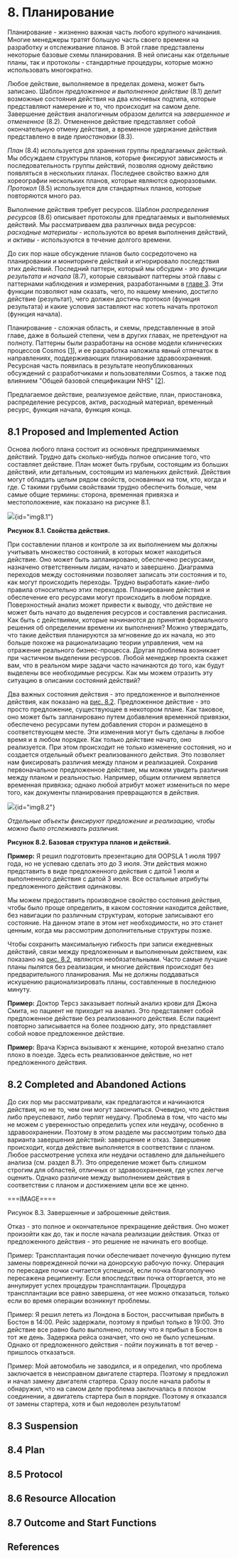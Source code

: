 # 8. Планирование

<secondary-label ref="wip"/>

 Планирование - жизненно важная часть любого крупного начинания. Многие менеджеры тратят большую часть своего времени на разработку и отслеживание планов. В этой главе представлены некоторые базовые схемы планирования. В ней описаны как отдельные планы, так и протоколы - стандартные процедуры, которые можно использовать многократно. 

 Любое действие, выполняемое в пределах домена, может быть записано. Шаблон _предложенное и выполненное действие_ (8.1) делит возможные состояния действия на два ключевых подтипа, которые представляют намерение и то, что происходит на самом деле. Завершение действия аналогичным образом делится на _завершенное и отмененное_ (8.2). Отмененное действие представляет собой окончательную отмену действия, а временное удержание действия представлено в виде _приостановки_ (8.3). 

 _План_ (8.4) используется для хранения группы предлагаемых действий. Мы обсуждаем структуры планов, которые фиксируют зависимость и последовательность группы действий, позволяя одному действию появляться в нескольких планах. Последнее свойство важно для хореографии нескольких планов, которые являются одноразовыми. _Протокол_ (8.5) используется для стандартных планов, которые повторяются много раз. 

 Выполнение действия требует ресурсов. Шаблон _распределения ресурсов_ (8.6) описывает протоколы для предлагаемых и выполняемых действий. Мы рассматриваем два различных вида ресурсов: _расходные материалы_ - используются во время выполнения действий, и _активы_ - используются в течение долгого времени. 

 До сих пор наше обсуждение планов было сосредоточено на планировании и мониторинге действий и игнорировало последствия этих действий. Последний паттерн, который мы обсудим - это _функции результата и начала_ (8.7), которые связывают паттерны этой главы с паттернами наблюдения и измерения, разработанными в [главе 3](3.observations-measurements.md). Эти функции позволяют нам сказать, чего, по нашему мнению, достигло действие (результат), чего должен достичь протокол (функция результата) и какие условия заставляют нас хотеть начать протокол (функция начала).  

 Планирование - сложная область, и схемы, представленные в этой главе, даже в большей степени, чем в других главах, не претендуют на полноту. Паттерны были разработаны на основе модели клинических процессов Cosmos [[1](#references)], и ее разработка наложила явный отпечаток в направлениях, поддерживающих планирование здравоохранения. Ресурсная часть появилась в результате неопубликованных обсуждений с разработчиками и пользователями Cosmos, а также под влиянием "Общей базовой спецификации NHS" [[2](references-1.md)]. 

<deflist type="narrow">
    <def title="Ключевые понятия">
         Предлагаемое действие, реализуемое действие, план, приостановка, распределение ресурсов, актив, расходный материал, временный ресурс, функция начала, функция конца.
    </def>
</deflist>

## 8.1 Proposed and Implemented Action

 Основа любого плана состоит из основных предпринимаемых действий. Трудно дать сколько-нибудь полное описание того, что составляет действие. План может быть грубым, состоящим из больших действий, или детальным, состоящим из маленьких действий. Действия могут обладать целым рядом свойств, основанных на том, кто, когда и где. С такими грубыми свойствами трудно обеспечить больше, чем самые общие термины: сторона, временная привязка и местоположение, как показано на рисунке 8.1.  

![](8.1.png){id="img8.1"}

 **Рисунок 8.1. Свойства действия.**  

 При составлении планов и контроле за их выполнением мы должны учитывать множество состояний, в которых может находиться действие. Оно может быть запланировано, обеспечено ресурсами, назначено ответственным лицам, начато и завершено. Диаграмма переходов между состояниями позволяет записать эти состояния и то, как могут происходить переходы. Трудно выработать какие-либо правила относительно этих переходов. Планирование действия и обеспечение его ресурсами могут происходить в любом порядке. Поверхностный анализ может привести к выводу, что действие не может быть начато до выделения ресурсов и составления расписания. Как быть с действиями, которые начинаются до принятия формального решения об определении времени их выполнения? Можно утверждать, что такие действия планируются за мгновение до их начала, но это больше похоже на рационализацию теории управления, чем на отражение реального бизнес-процесса. Другая проблема возникает при частичном выделении ресурсов. Любой менеджер проекта скажет вам, что в реальном мире задачи часто начинаются до того, как будут выделены все необходимые ресурсы. Как мы можем отразить эту ситуацию в описании состояний действий? 

 Два важных состояния действия - это предложенное и выполненное действия, как показано на [рис. 8.2](#img8.2). Предложенное действие - это просто предложение, существующее в некотором плане. Как таковое, оно может быть запланировано путем добавления временной привязки, обеспечено ресурсами путем добавления сторон и размещено в соответствующем месте. Эти изменения могут быть сделаны в любое время и в любом порядке. Как только действие начато, оно реализуется. При этом происходит не только изменение состояния, но и создается отдельный объект реализованного действия. Это позволяет нам фиксировать различия между планом и реализацией. Сохранив первоначальное предложенное действие, мы можем увидеть различия между планом и реальностью. Например, общим отличием является временная привязка; однако любой атрибут может измениться по мере того, как документы планирования превращаются в действия.  

![](8.2.png){id="img8.2"} 

_Отдельные объекты фиксируют предложение и реализацию, чтобы можно было отслеживать различия._

 **Рисунок 8.2. Базовая структура планов и действий.**   

 **Пример:** Я решил подготовить презентацию для OOPSLA 1 июля 1997 года, но не успеваю сделать это до 3 июля. Эти действия можно представить в виде предложенного действия с датой 1 июля и выполненного действия с датой 3 июля. Все остальные атрибуты предложенного действия одинаковы. 

 Мы можем предоставить производное свойство состояния действия, чтобы было проще определить, в каком состоянии находится действие, без навигации по различным структурам, которые записывают его состояние. На данном этапе в этом нет необходимости, но это станет ценным, когда мы рассмотрим дополнительные структуры позже. 

 Чтобы сохранить максимальную гибкость при записи ежедневных действий, связи между предложенным и выполненным действием, как показано на [рис. 8.2](#img8.2), являются необязательными. Часто самые лучшие планы пылятся без реализации, и многие действия происходят без предварительного планирования. Мы не должны поддаваться искушению рационализировать планы, составленные в последнюю минуту. 

 **Пример:** Доктор Терсз заказывает полный анализ крови для Джона Смита, но пациент не приходит на анализ. Это представляет собой предложенное действие без реализованного действия. Если пациент повторно записывается на более позднюю дату, это представляет собой новое предложенное действие. 

 **Пример:** Врача Кэрнса вызывают к женщине, которой внезапно стало плохо в поезде. Здесь есть реализованное действие, но нет предложенного действия.  

## 8.2 Completed and Abandoned Actions

До сих пор мы рассматривали, как предлагаются и начинаются действия, но не то, чем они могут закончиться. Очевидно, что действия либо преуспевают, либо терпят неудачу. Проблема в том, что часто мы не можем с уверенностью определить успех или неудачу, особенно в здравоохранении. Поэтому в этом разделе мы рассмотрим только два варианта завершения действий: завершение и отказ. Завершение происходит, когда действие выполняется в соответствии с планом. Любое рассмотрение успеха или неудачи оставлено для дальнейшего анализа (см. раздел 8.7). Это определение может быть слишком строгим для областей, отличных от здравоохранения, где успех легче оценить. Однако различие между выполнением действия в соответствии с планом и достижением цели все же ценно.  

 ===IMAGE====  

 Рисунок 8.3. Завершенные и заброшенные действия.  

 Отказ - это полное и окончательное прекращение действия. Оно может произойти как до, так и после начала реализации действия. Отказ от предложенного действия - это решение не начинать его вообще. 

 Пример: Трансплантация почки обеспечивает почечную функцию путем замены поврежденной почки на донорскую рабочую почку. Операция по пересадке почки считается успешной, если почка благополучно пересажена реципиенту. Если впоследствии почка отторгается, это не аннулирует успех процедуры трансплантации. Процедура трансплантации все равно завершена, от нее можно отказаться, только если во время операции возникнут проблемы. 

 Пример: Я решил лететь из Лондона в Бостон, рассчитывая прибыть в Бостон в 14:00. Рейс задержали, поэтому я прибыл только в 19:00. Это действие все равно было выполнено, потому что я прибыл в Бостон в тот же день. Задержка рейса означает, что оно не было успешным. Однако от предложенного действия - пойти поужинать в тот вечер - пришлось отказаться. 

 Пример: Мой автомобиль не заводился, и я определил, что проблема заключается в неисправном двигателе стартера. Поэтому я предложил и начал замену двигателя стартера. Сразу после начала работы я обнаружил, что на самом деле проблема заключалась в плохом соединении, а двигатель стартера был в порядке. Поэтому я отказался от замены стартера, хотя и был недоволен результатом!  


## 8.3 Suspension
## 8.4 Plan
## 8.5 Protocol
## 8.6 Resource Allocation
## 8.7 Outcome and Start Functions

## References